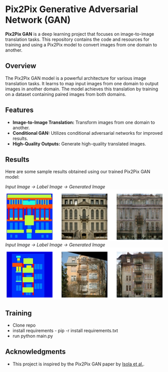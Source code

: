 # Pix2Pix Generative Adversarial Network (GAN)

**Pix2Pix GAN** is a deep learning project that focuses on image-to-image translation tasks. This repository contains the code and resources for training and using a Pix2Pix model to convert images from one domain to another.

## Overview

The Pix2Pix GAN model is a powerful architecture for various image translation tasks. It learns to map input images from one domain to output images in another domain. The model achieves this translation by training on a dataset containing paired images from both domains.

## Features

- **Image-to-Image Translation:** Transform images from one domain to another.
- **Conditional GAN:** Utilizes conditional adversarial networks for improved results.
- **High-Quality Outputs:** Generate high-quality translated images.

## Results

Here are some sample results obtained using our trained Pix2Pix GAN model:

*Input Image -> Label Image -> Generated Image*
![Result 1](results/res1.png)<br>
*Input Image -> Label Image -> Generated Image*
![Result 2](results/res2.png)

## Training
 - Clone repo 
 - install requirements - pip -r install requirements.txt
 - run python main.py

## Acknowledgments

- This project is inspired by the Pix2Pix GAN paper by [Isola et al.](https://arxiv.org/abs/1611.07004).
